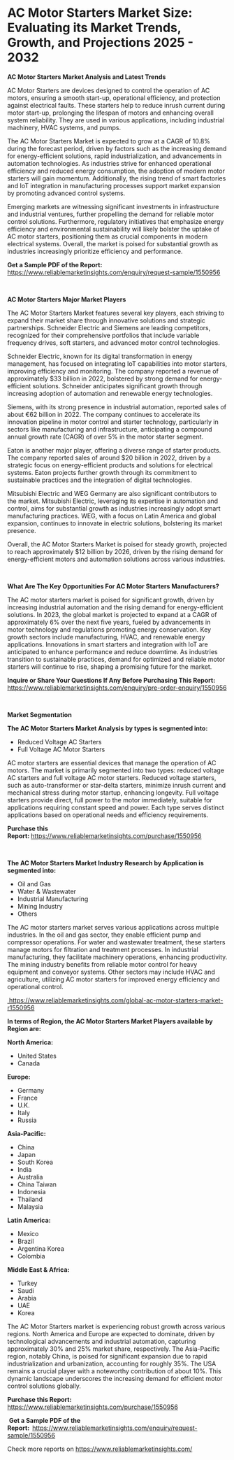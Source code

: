 <p><h1>AC Motor Starters Market Size: Evaluating its Market Trends, Growth, and Projections 2025 - 2032</h1></p><p><strong>AC Motor Starters Market Analysis and Latest Trends</strong></p>
<p><p>AC Motor Starters are devices designed to control the operation of AC motors, ensuring a smooth start-up, operational efficiency, and protection against electrical faults. These starters help to reduce inrush current during motor start-up, prolonging the lifespan of motors and enhancing overall system reliability. They are used in various applications, including industrial machinery, HVAC systems, and pumps.</p><p>The AC Motor Starters Market is expected to grow at a CAGR of 10.8% during the forecast period, driven by factors such as the increasing demand for energy-efficient solutions, rapid industrialization, and advancements in automation technologies. As industries strive for enhanced operational efficiency and reduced energy consumption, the adoption of modern motor starters will gain momentum. Additionally, the rising trend of smart factories and IoT integration in manufacturing processes support market expansion by promoting advanced control systems.</p><p>Emerging markets are witnessing significant investments in infrastructure and industrial ventures, further propelling the demand for reliable motor control solutions. Furthermore, regulatory initiatives that emphasize energy efficiency and environmental sustainability will likely bolster the uptake of AC motor starters, positioning them as crucial components in modern electrical systems. Overall, the market is poised for substantial growth as industries increasingly prioritize efficiency and performance.</p></p>
<p><strong>Get a Sample PDF of the Report:&nbsp;</strong> <a href="https://www.reliablemarketinsights.com/enquiry/request-sample/1550956?utm_campaign=3164&utm_medium=2&utm_source=Github&utm_content=ia&utm_term=08042025&utm_id=ac-motor-starters">https://www.reliablemarketinsights.com/enquiry/request-sample/1550956</a></p>
<p>&nbsp;</p>
<p><strong>AC Motor Starters Major Market Players</strong></p>
<p><p>The AC Motor Starters Market features several key players, each striving to expand their market share through innovative solutions and strategic partnerships. Schneider Electric and Siemens are leading competitors, recognized for their comprehensive portfolios that include variable frequency drives, soft starters, and advanced motor control technologies.</p><p>Schneider Electric, known for its digital transformation in energy management, has focused on integrating IoT capabilities into motor starters, improving efficiency and monitoring. The company reported a revenue of approximately $33 billion in 2022, bolstered by strong demand for energy-efficient solutions. Schneider anticipates significant growth through increasing adoption of automation and renewable energy technologies.</p><p>Siemens, with its strong presence in industrial automation, reported sales of about €62 billion in 2022. The company continues to accelerate its innovation pipeline in motor control and starter technology, particularly in sectors like manufacturing and infrastructure, anticipating a compound annual growth rate (CAGR) of over 5% in the motor starter segment.</p><p>Eaton is another major player, offering a diverse range of starter products. The company reported sales of around $20 billion in 2022, driven by a strategic focus on energy-efficient products and solutions for electrical systems. Eaton projects further growth through its commitment to sustainable practices and the integration of digital technologies.</p><p>Mitsubishi Electric and WEG Germany are also significant contributors to the market. Mitsubishi Electric, leveraging its expertise in automation and control, aims for substantial growth as industries increasingly adopt smart manufacturing practices. WEG, with a focus on Latin America and global expansion, continues to innovate in electric solutions, bolstering its market presence.</p><p>Overall, the AC Motor Starters Market is poised for steady growth, projected to reach approximately $12 billion by 2026, driven by the rising demand for energy-efficient motors and automation solutions across various industries.</p></p>
<p>&nbsp;</p>
<p><strong>What Are The Key Opportunities For AC Motor Starters Manufacturers?</strong></p>
<p><p>The AC motor starters market is poised for significant growth, driven by increasing industrial automation and the rising demand for energy-efficient solutions. In 2023, the global market is projected to expand at a CAGR of approximately 6% over the next five years, fueled by advancements in motor technology and regulations promoting energy conservation. Key growth sectors include manufacturing, HVAC, and renewable energy applications. Innovations in smart starters and integration with IoT are anticipated to enhance performance and reduce downtime. As industries transition to sustainable practices, demand for optimized and reliable motor starters will continue to rise, shaping a promising future for the market.</p></p>
<p><strong>Inquire or Share Your Questions If Any Before Purchasing This Report:</strong> <a href="https://www.reliablemarketinsights.com/enquiry/pre-order-enquiry/1550956?utm_campaign=3164&utm_medium=2&utm_source=Github&utm_content=ia&utm_term=08042025&utm_id=ac-motor-starters">https://www.reliablemarketinsights.com/enquiry/pre-order-enquiry/1550956</a></p>
<p>&nbsp;</p>
<p><strong>Market Segmentation</strong></p>
<p><strong>The AC Motor Starters Market Analysis by types is segmented into:</strong></p>
<p><ul><li>Reduced Voltage AC Starters</li><li>Full Voltage AC Motor Starters</li></ul></p>
<p><p>AC motor starters are essential devices that manage the operation of AC motors. The market is primarily segmented into two types: reduced voltage AC starters and full voltage AC motor starters. Reduced voltage starters, such as auto-transformer or star-delta starters, minimize inrush current and mechanical stress during motor startup, enhancing longevity. Full voltage starters provide direct, full power to the motor immediately, suitable for applications requiring constant speed and power. Each type serves distinct applications based on operational needs and efficiency requirements.</p></p>
<p><strong>Purchase this Report:&nbsp;</strong><a href="https://www.reliablemarketinsights.com/purchase/1550956?utm_campaign=3164&utm_medium=2&utm_source=Github&utm_content=ia&utm_term=08042025&utm_id=ac-motor-starters">https://www.reliablemarketinsights.com/purchase/1550956</a></p>
<p>&nbsp;</p>
<p><strong>The AC Motor Starters Market Industry Research by Application is segmented into:</strong></p>
<p><ul><li>Oil and Gas</li><li>Water & Wastewater</li><li>Industrial Manufacturing</li><li>Mining Industry</li><li>Others</li></ul></p>
<p><p>The AC motor starters market serves various applications across multiple industries. In the oil and gas sector, they enable efficient pump and compressor operations. For water and wastewater treatment, these starters manage motors for filtration and treatment processes. In industrial manufacturing, they facilitate machinery operations, enhancing productivity. The mining industry benefits from reliable motor control for heavy equipment and conveyor systems. Other sectors may include HVAC and agriculture, utilizing AC motor starters for improved energy efficiency and operational control.</p></p>
<p><a href="https://www.reliablemarketinsights.com/global-ac-motor-starters-market-r1550956?utm_campaign=3164&utm_medium=2&utm_source=Github&utm_content=ia&utm_term=08042025&utm_id=ac-motor-starters">&nbsp;https://www.reliablemarketinsights.com/global-ac-motor-starters-market-r1550956</a></p>
<p><strong>In terms of Region, the AC Motor Starters Market Players available by Region are:</strong></p>
<p>
    <p> <strong> North America: </strong>
        <ul>
            <li>United States</li>
            <li>Canada</li>
        </ul>
        </p> 
    <p> <strong> Europe: </strong>
        <ul>
            <li>Germany</li>
            <li>France</li>
            <li>U.K.</li>
            <li>Italy</li>
            <li>Russia</li>
        </ul>
        </p> 
    <p> <strong> Asia-Pacific: </strong>
        <ul>
            <li>China</li>
            <li>Japan</li>
            <li>South Korea</li>
            <li>India</li>
            <li>Australia</li>
            <li>China Taiwan</li>
            <li>Indonesia</li>
            <li>Thailand</li>
            <li>Malaysia</li>
        </ul>
        </p> 
    <p> <strong> Latin America: </strong>
        <ul>
            <li>Mexico</li>
            <li>Brazil</li>
            <li>Argentina Korea</li>
            <li>Colombia</li>
        </ul>
        </p> 
    <p> <strong> Middle East & Africa: </strong>
        <ul>
            <li>Turkey</li>
            <li>Saudi</li>
            <li>Arabia</li>
            <li>UAE</li>
            <li>Korea</li>
        </ul>
    </p>
    </p>
<p><p>The AC Motor Starters market is experiencing robust growth across various regions. North America and Europe are expected to dominate, driven by technological advancements and industrial automation, capturing approximately 30% and 25% market share, respectively. The Asia-Pacific region, notably China, is poised for significant expansion due to rapid industrialization and urbanization, accounting for roughly 35%. The USA remains a crucial player with a noteworthy contribution of about 10%. This dynamic landscape underscores the increasing demand for efficient motor control solutions globally.</p></p>
<p><strong>Purchase this Report: </strong><a href="https://www.reliablemarketinsights.com/purchase/1550956?utm_campaign=3164&utm_medium=2&utm_source=Github&utm_content=ia&utm_term=08042025&utm_id=ac-motor-starters">https://www.reliablemarketinsights.com/purchase/1550956</a></p>
<p>&nbsp;<strong>Get a Sample PDF of the Report:&nbsp;&nbsp;</strong><a href="https://www.reliablemarketinsights.com/enquiry/request-sample/1550956?utm_campaign=3164&utm_medium=2&utm_source=Github&utm_content=ia&utm_term=08042025&utm_id=ac-motor-starters">https://www.reliablemarketinsights.com/enquiry/request-sample/1550956</a></p>
<p><strong></strong></p>
<p>Check more reports on <a href="https://www.reliablemarketinsights.com/?utm_campaign=3164&utm_medium=2&utm_source=Github&utm_content=ia&utm_term=08042025&utm_id=ac-motor-starters">https://www.reliablemarketinsights.com/</a></p>